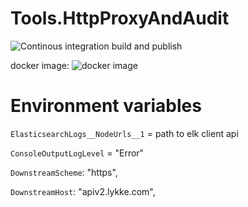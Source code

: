 # Tools.HttpProxyAndAudit

![Continous integration build and publish](https://github.com/swisschain/Tools.HttpProxyAndAudit/workflows/Continous%20integration%20build%20and%20publish/badge.svg)

docker image: ![![docker image](https://img.shields.io/docker/v/swisschains/tools-http-proxy-and-audit?sort=semver)](https://hub.docker.com/repository/docker/swisschains/tools-http-proxy-and-audit)


# Environment variables

`ElasticsearchLogs__NodeUrls__1` = path to elk client api

`ConsoleOutputLogLevel` = "Error"

`DownstreamScheme`: "https",

`DownstreamHost`: "apiv2.lykke.com",
